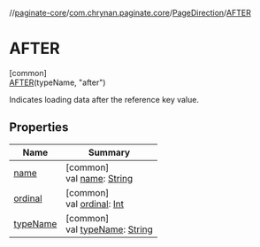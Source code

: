 //[paginate-core](../../../../index.md)/[com.chrynan.paginate.core](../../index.md)/[PageDirection](../index.md)/[AFTER](index.md)

# AFTER

[common]\
[AFTER](index.md)(typeName, "after")

Indicates loading data after the reference key value.

## Properties

| Name | Summary |
|---|---|
| [name](name.md) | [common]<br>val [name](name.md): [String](https://kotlinlang.org/api/latest/jvm/stdlib/kotlin/-string/index.html) |
| [ordinal](ordinal.md) | [common]<br>val [ordinal](ordinal.md): [Int](https://kotlinlang.org/api/latest/jvm/stdlib/kotlin/-int/index.html) |
| [typeName](type-name.md) | [common]<br>val [typeName](type-name.md): [String](https://kotlinlang.org/api/latest/jvm/stdlib/kotlin/-string/index.html) |
